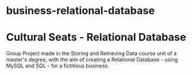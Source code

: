 # business-relational-database

# Cultural Seats - Relational Database

Group Project made in the Storing and Retrieving Data course unit of a master's degree, with the aim of creating a Relational Database - using MySQL and SQL - for a fictitious business.
